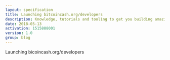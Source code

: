 ```yaml
---
layout: specification
title: Launching bitcoincash.org/developers
description: Knowledge, tutorials and tooling to get you building amazing Bitcoin Cash applications
date: 2018-05-13
activation: 1515888001
version: 1.0
group: blog
---
```


Launching bicoincash.org/developers
